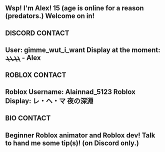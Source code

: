 Wsp! I'm Alex! 15 (age is online for a reason (predators.)
Welcome on in!
--------------
DISCORD CONTACT
--------------
User: gimme_wut_i_want
Display at the moment: ܔܔܛܔ - Alex
--------------
ROBLOX CONTACT
--------------
Roblox Username: Alainnad_5123
Roblox Display: レ・ヘ・マ 夜の深淵
--------------
BIO CONTACT
--------------
Beginner Roblox animator and Roblox dev!
Talk to hand me some tip(s)! (on Discord only.)
--------------
<!---
ItsYourOnlyAlex/ItsYourOnlyAlex
